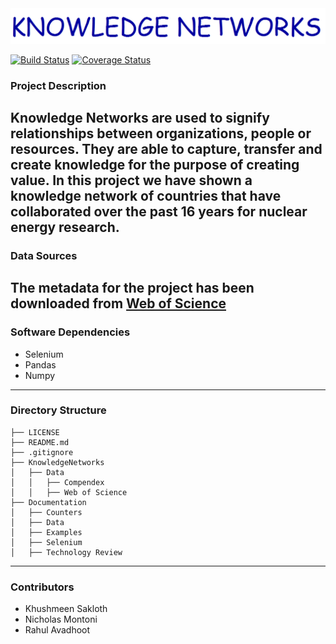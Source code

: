 <div align="center">
  <img src="doc/logo/logo.png"><br>
</div>

[![Build Status](https://travis-ci.org/ksakloth/KnowledgeNetworks.svg?branch=master)](https://travis-ci.org/ksakloth/KnowledgeNetworks)
[![Coverage Status](https://coveralls.io/repos/github/ksakloth/KnowledgeNetworks/badge.svg?branch=master)](https://coveralls.io/github/ksakloth/KnowledgeNetworks?branch=master)

### Project Description
Knowledge Networks are used to signify **relationships** between organizations, people or resources. They are able to capture, transfer and create knowledge for the purpose of creating value.
In this project we have shown a knowledge network of countries that have collaborated over the past 16 years for **nuclear energy research**.
---
### Data Sources
The metadata for the project has been downloaded from [Web of Science](https://login.webofknowledge.com/error/Error?Error=IPError&PathInfo=%2F&RouterURL=https%3A%2F%2Fwww.webofknowledge.com%2F&Domain=.webofknowledge.com&Src=IP&Alias=WOK5)
---

### Software Dependencies
 * Selenium
 * Pandas
 * Numpy
---

### Directory Structure
```
├── LICENSE
├── README.md
├── .gitignore
├── KnowledgeNetworks
│   ├── Data
│   │   ├── Compendex
│   │   ├── Web of Science
├── Documentation
│   ├── Counters
│   ├── Data
│   ├── Examples
│   ├── Selenium
│   ├── Technology Review
```

---

### Contributors

* Khushmeen Sakloth
* Nicholas Montoni
* Rahul Avadhoot
